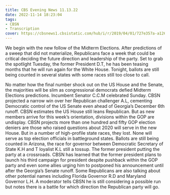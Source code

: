 ```yaml
---
title: CBS Evening News 11.13.22
date: 2022-11-14 18:23:04
tags:
- CBSN
- Transcription
cover: https://cbsnews1.cbsistatic.com/hub/i/r/2019/04/01/727e357a-a126-4138-a2c5-4d3222669d57/thumbnail/640x360/3ff2761028dc5c65cc4f07acd54bcd5c/cbsn2-logo-1920x1080.jpg
---
```

We begin with the new follow of the Midterm Elections. After predictions of a sweep that did not materialize, Republicans face a week that could be critical deciding the future direction and leadership of the party. Set to grab the spotlight Tuesday, the former President D.T, he has been teasing months that he will run again for the White House. Tonight, ballots are still being counted in several states with some races still too close to call. 

No matter how the final number shock out on the US House and the Senate, the majorities will be slim as congressional democrats defied Midterm Elections predictions. Incumbent Senator C.C.M celebrated Sunday. CBSN projected a narrow win over her Republican challenger A.L, cementing Democratic control of the US Senate even ahead of Georgia’s December 6th runoff. CBSN estimates the US House still leans Republican. But as new members arrive for this week’s orientation, divisions within the GOP are undisplay. CBSN projects more than one hundred and fifty GOP election deniers are those who raised questions about 2020 will serve in the new House. But in a number of high-profile state races, they lost. None will serve as top election officials in battleground states. Ballots are still being counted in Arizona, the race for governor between Democratic Secretary of State K.H and T loyalist K.L still a tossup. The former president putting the party at a crossroads. CBSN has learned that the former president plans to launch his third campaign for president despite pushback within the GOP party and even some allies urging him to postponed his announcement until after the Georgia’s Senate runoff. Some Republicans are also talking about other potential names including Florida Governor R.D and Maryland Governor L.H. A moderator tells CBSN he is still considering a possible run but notes there is a battle for which direction the Republican party will go. 
